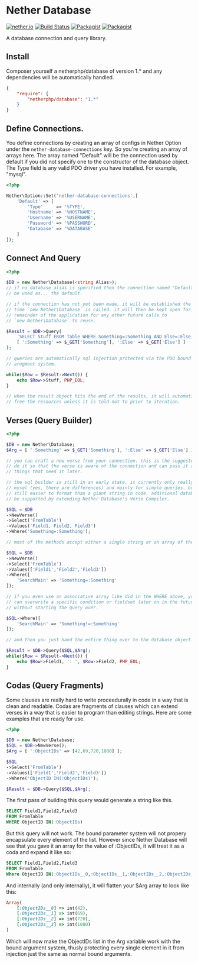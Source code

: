 Nether Database
=============================================================================
[![nether.io](https://img.shields.io/badge/nether-database-C661D2.svg)](http://nether.io/database/)
[![Build Status](https://travis-ci.org/netherphp/database.svg)](https://travis-ci.org/netherphp/database)
[![Packagist](https://img.shields.io/packagist/v/netherphp/database.svg)](https://packagist.org/packages/netherphp/database)
[![Packagist](https://img.shields.io/packagist/dt/netherphp/database.svg)](https://packagist.org/packages/netherphp/database)

A database connection and query library.



Install
-------------------------------------------------------------------------------

Composer yourself a netherphp/database of version 1.* and any dependencies will
be automatically handled.

```json
{
	"require": {
		"netherphp/database": "1.*"
	}
}
```



Define Connections.
-------------------------------------------------------------------------------

You define connections by creating an array of configs in Nether Option under
the `nether-database-connections` key. So you're creating an array of arrays
here. The array named "Default" will be the connection used by default if you
did not specify one to the constructor of the database object. The Type field
is any valid PDO driver you have installed. For example, "mysql".

```php
<?php

Nether\Option::Set('nether-database-connections',[
	'Default' => [
		'Type'     => '%TYPE',
		'Hostname' => '%HOSTNAME',
		'Username' => '%USERNAME',
		'Password' => '%PASSWORD',
		'Database' => '%DATABASE'
	]
]);
```



Connect And Query
-------------------------------------------------------------------------------

```php
<?php

$DB = new Nether\Database(<string Alias>);
// if no database alias is specified then the connection named "Default"
// be used as... the default.

// if the connection has not yet been made, it will be established the first
// time `new Nether\Database` is called. it will then be kept open for the
// remainder of the application for any other future calls to
// `new Nether\Database` to reuse.

$Result = $DB->Query(
	'SELECT Stuff FROM Table WHERE Something=:Something AND Else=:Else;',
	[ ':Something' => $_GET['Something'], ':Else' => $_GET['Else'] ]
);

// queries are automatically sql injection protected via the PDO bound
// arugment system.

while($Row = $Result->Next()) {
	echo $Row->Stuff, PHP_EOL;
}

// when the result object hits the end of the results, it will automatically
// free the resources unless it is told not to prior to iteration.
```



Verses (Query Builder)
-------------------------------------------------------------------------------

```php
<?php

$DB = new Nether\Database;
$Arg = [ ':Something' => $_GET['Something'], ':Else' => $_GET['Else'] ];

// you can craft a new verse from your connection. this is the suggested way to
// do it so that the verse is aware of the connection and can pass it along to
// things that need it later.

// the sql builder is still in an early state, it currently only really builds
// mysql (yes, there are differences) and mainly for simple queries. but it is
// still easier to format than a giant string in code. additional databases can
// be supported by extending Nether Database's Verse Compiler.

$SQL = $DB
->NewVerse()
->Select('FromTable')
->Values('Field1, Field2, Field3')
->Where('Something=:Something');

// most of the methods accept either a single string or an array of them.

$SQL = $DB
->NewVerse()
->Select('FromTable')
->Values(['Field1','Field2','Field3'])
->Where([
	'SearchMain' => 'Something=:Something'
]);

// if you even use an associative array like did in the WHERE above, you
// can overwrite a specific condition or fieldset later on in the future
// without starting the query over.

$SQL->Where([
	'SearchMain' => 'Something!=:Something'
]);

// and then you just hand the entire thing over to the database object.

$Result = $DB->Query($SQL,$Arg);
while($Row = $Result->Next()) {
	echo $Row->Field1, ': ', $Row->Field2, PHP_EOL;
}
```



Codas (Query Fragments)
-------------------------------------------------------------------------------

Some clauses are really hard to write proceedurally in code in a way that is
clean and readable. Codas are fragments of clauses which can extend verses in
a way that is easier to program than editing strings. Here are some examples
that are ready for use.

```php
<?php

$DB = new Nether\Database;
$SQL = $DB->NewVerse();
$Arg = [ ':ObjectIDs' => [42,69,720,1080] ];

$SQL
->Select('FromTable')
->Values(['Field1','Field2','Field3'])
->Where('ObjectID IN(:ObjectIDs)');

$Result = $DB->Query($SQL,$Arg);
```

The first pass of building this query would generate a string like this.

```sql
SELECT Field1,Field2,Field3
FROM FromTable
WHERE ObjectID IN(:ObjectIDs)
```

But this query will not work. The bound parameter system will not propery
encapsulate every element of the list. However since Nether Database will see
that you gave it an array for the value of :ObjectIDs, it will treat it as a
coda and expand it like so:

```sql
SELECT Field1,Field2,Field3
FROM FromTable
Where ObjectID IN(:ObjectIDs__0,:ObjectIDs__1,:ObjectIDs__2,:ObjectIDs__3)
```

And internally (and only internally), it will flatten your $Arg array to look
like this:

```ruby
Array(
	[:ObjectIDs__0] => int(42),
	[:ObjectIDs__1] => int(69),
	[:ObjectIDs__2] => int(720),
	[:ObjectIDs__3] => int(1080)
)
```

Which will now make the ObjectIDs list in the Arg variable work with the bound
argument system, thusly protecting every single element in it from injection
just the same as normal bound arguments.
